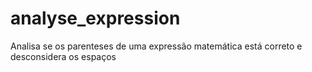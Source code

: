 # analyse_expression
Analisa se os parenteses de uma expressão matemática está correto e desconsidera os espaços
